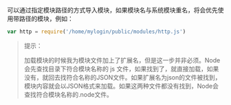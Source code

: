 可以通过指定模块路径的方式导入模块，如果模块名与系统模块重名，将会优先使用带路径的模块，例如：

```js
var http = require('/home/mylogin/public/modules/http.js')
```

> 提示：
>
> 加载模块的时候我为模块文件加上了扩展名，但是这一步并非必须。Node会先查找目录下符合模块名称的 js 文件，如果找到了，就直接加载，如果没有，就回去找符合名称的JSON文件。如果扩展名为json的文件被找到，模块内容就会以JSON格式来加载。如果这两种文件都没有找到，Node会查找符合模块名称的.node文件。